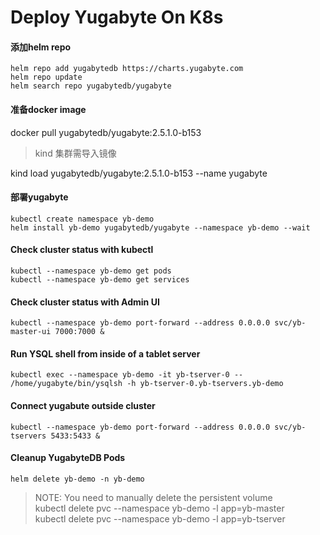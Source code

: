 # Deploy Yugabyte On K8s

#### 添加helm repo
```
helm repo add yugabytedb https://charts.yugabyte.com
helm repo update
helm search repo yugabytedb/yugabyte
```
#### 准备docker image
docker pull yugabytedb/yugabyte:2.5.1.0-b153

> kind 集群需导入镜像

kind  load yugabytedb/yugabyte:2.5.1.0-b153 --name yugabyte

#### 部署yugabyte
```
kubectl create namespace yb-demo
helm install yb-demo yugabytedb/yugabyte --namespace yb-demo --wait
```

#### Check cluster status with kubectl
```
kubectl --namespace yb-demo get pods
kubectl --namespace yb-demo get services
```

#### Check cluster status with Admin UI
```
kubectl --namespace yb-demo port-forward --address 0.0.0.0 svc/yb-master-ui 7000:7000 &
```

####  Run YSQL shell from inside of a tablet server 
```
kubectl exec --namespace yb-demo -it yb-tserver-0 -- /home/yugabyte/bin/ysqlsh -h yb-tserver-0.yb-tservers.yb-demo
```

#### Connect yugabute outside cluster
```
kubectl --namespace yb-demo port-forward --address 0.0.0.0 svc/yb-tservers 5433:5433 &
```

#### Cleanup YugabyteDB Pods
```
helm delete yb-demo -n yb-demo
```
>  NOTE: You need to manually delete the persistent volume    
>  kubectl delete pvc --namespace yb-demo -l app=yb-master      
>  kubectl delete pvc --namespace yb-demo -l app=yb-tserver      

